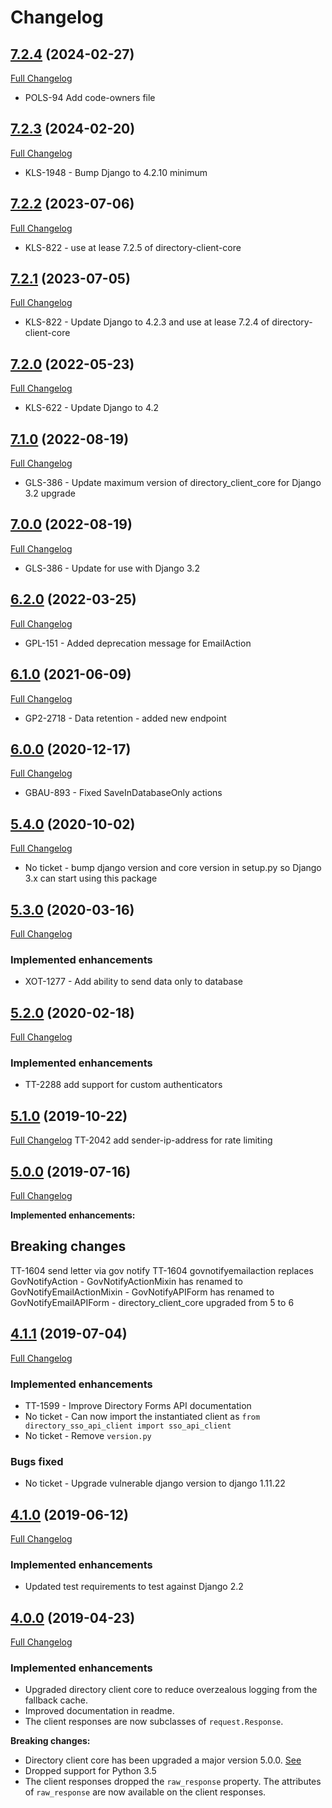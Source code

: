 # Changelog

## [7.2.4](https://pypi.org/project/directory-forms-api-client/7.2.4/) (2024-02-27)
[Full Changelog](https://github.com/uktrade/directory-forms-api-client/pull/47)
- POLS-94 Add code-owners file

## [7.2.3](https://pypi.org/project/directory-forms-api-client/7.2.3/) (2024-02-20)
[Full Changelog](https://github.com/uktrade/directory-forms-api-client/pull/46)
- KLS-1948 - Bump Django to 4.2.10 minimum

## [7.2.2](https://pypi.org/project/directory-forms-api-client/7.2.2/) (2023-07-06)
[Full Changelog](https://github.com/uktrade/directory-forms-api-client/pull/43)
- KLS-822 - use at lease 7.2.5 of directory-client-core

## [7.2.1](https://pypi.org/project/directory-forms-api-client/7.2.1/) (2023-07-05)
[Full Changelog](https://github.com/uktrade/directory-forms-api-client/pull/42)
- KLS-822 - Update Django to 4.2.3 and use at lease 7.2.4 of directory-client-core

## [7.2.0](https://pypi.org/project/directory-forms-api-client/7.2.0/) (2022-05-23)
[Full Changelog](https://github.com/uktrade/directory-forms-api-client/pull/41)
- KLS-622 - Update Django to 4.2

## [7.1.0](https://pypi.org/project/directory-forms-api-client/7.1.0/) (2022-08-19)
[Full Changelog](https://github.com/uktrade/directory-sso-api-client/releases/tag/v7.1.0)
- GLS-386 - Update maximum version of directory_client_core for Django 3.2 upgrade

## [7.0.0](https://pypi.org/project/directory-forms-api-client/7.0.0/) (2022-08-19)
[Full Changelog](https://github.com/uktrade/directory-sso-api-client/releases/tag/v7.0.0)
- GLS-386 - Update for use with Django 3.2

## [6.2.0](https://pypi.org/project/directory-forms-api-client/6.2.0/) (2022-03-25)
[Full Changelog](https://github.com/uktrade/directory-forms-api-client/pull/36/files)
- GPL-151 - Added deprecation message for EmailAction

## [6.1.0](https://pypi.org/project/directory-forms-api-client/6.1.0/) (2021-06-09)
[Full Changelog](https://github.com/uktrade/directory-forms-api-client/pull/34/files)
- GP2-2718 - Data retention - added new endpoint

## [6.0.0](https://pypi.org/project/directory-forms-api-client/6.0.0/) (2020-12-17)
[Full Changelog](https://github.com/uktrade/directory-forms-api-client/pull/31/files)
- GBAU-893 - Fixed SaveInDatabaseOnly actions


## [5.4.0](https://pypi.org/project/directory-forms-api-client/5.4.0/) (2020-10-02)
[Full Changelog](https://github.com/uktrade/directory-forms-api-client/pull/30/files)
- No ticket - bump django version and core version in setup.py so Django 3.x can start using this package


## [5.3.0](https://pypi.org/project/directory-forms-api-client/5.3.0/) (2020-03-16)
[Full Changelog](https://github.com/uktrade/directory-forms-api-client/pull/28/files)

### Implemented enhancements

* XOT-1277 - Add ability to send data only to database


## [5.2.0](https://pypi.org/project/directory-forms-api-client/5.2.0/) (2020-02-18)
[Full Changelog](https://github.com/uktrade/directory-forms-api-client/pull/27/files)

### Implemented enhancements

* TT-2288 add support for custom authenticators

## [5.1.0](https://pypi.org/project/directory-forms-api-client/5.1.0/) (2019-10-22)
[Full Changelog](https://github.com/uktrade/directory-forms-api-client/pull/26/files)
TT-2042 add sender-ip-address for rate limiting

## [5.0.0](https://pypi.org/project/directory-forms-api-client/5.0.0/) (2019-07-16)
[Full Changelog](https://github.com/uktrade/directory-forms-api-client/pull/25/files)

**Implemented enhancements:**

## Breaking changes
TT-1604 send letter via gov notify
TT-1604 govnotifyemailaction replaces GovNotifyAction
    - GovNotifyActionMixin has renamed to GovNotifyEmailActionMixin
    - GovNotifyAPIForm has renamed to GovNotifyEmailAPIForm
    - directory_client_core upgraded from 5 to 6

## [4.1.1](https://pypi.org/project/directory-forms-api-client/4.1.1/) (2019-07-04)
[Full Changelog](https://github.com/uktrade/directory-forms-api-client/pull/22/files)

### Implemented enhancements
- TT-1599 - Improve Directory Forms API documentation
- No ticket - Can now import the instantiated client as `from directory_sso_api_client import sso_api_client`
- No ticket - Remove `version.py`

### Bugs fixed
- No ticket - Upgrade vulnerable django version to django 1.11.22

## [4.1.0](https://pypi.org/project/directory-forms-api-client/4.1.0/) (2019-06-12)
[Full Changelog](https://github.com/uktrade/directory-forms-api-client/pull/21/files)

### Implemented enhancements
- Updated test requirements to test against Django 2.2

## [4.0.0](https://pypi.org/project/directory-forms-api-client/4.0.0/) (2019-04-23)
[Full Changelog](https://github.com/uktrade/directory-forms-api-client/pull/20/files)

### Implemented enhancements
- Upgraded directory client core to reduce overzealous logging from the fallback cache.
- Improved documentation in readme.
- The client responses are now subclasses of `request.Response`.

**Breaking changes:**

- Directory client core has been upgraded a major version 5.0.0. [See](https://github.com/uktrade/directory-client-core/pull/16)
- Dropped support for Python 3.5
- The client responses dropped the `raw_response` property. The attributes of `raw_response` are now available on the client responses.
